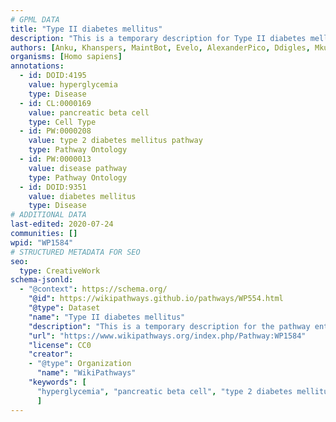 ```yaml
---
# GPML DATA
title: "Type II diabetes mellitus"
description: "This is a temporary description for Type II diabetes mellitus"
authors: [Anku, Khanspers, MaintBot, Evelo, AlexanderPico, Ddigles, Mkutmon, DeSl, Ssd1805]
organisms: [Homo sapiens]
annotations:
  - id: DOID:4195
    value: hyperglycemia
    type: Disease
  - id: CL:0000169
    value: pancreatic beta cell
    type: Cell Type
  - id: PW:0000208
    value: type 2 diabetes mellitus pathway
    type: Pathway Ontology
  - id: PW:0000013
    value: disease pathway
    type: Pathway Ontology
  - id: DOID:9351
    value: diabetes mellitus
    type: Disease
# ADDITIONAL DATA
last-edited: 2020-07-24
communities: []
wpid: "WP1584"
# STRUCTURED METADATA FOR SEO
seo:
  type: CreativeWork
schema-jsonld:
  - "@context": https://schema.org/
    "@id": https://wikipathways.github.io/pathways/WP554.html
    "@type": Dataset
    "name": "Type II diabetes mellitus"
    "description": "This is a temporary description for the pathway entitled: Type II diabetes mellitus"
    "url": "https://www.wikipathways.org/index.php/Pathway:WP1584"
    "license": CC0
    "creator":
    - "@type": Organization
      "name": "WikiPathways"
    "keywords": [
      "hyperglycemia", "pancreatic beta cell", "type 2 diabetes mellitus pathway", "disease pathway", "diabetes mellitus",
      ]
---
```

